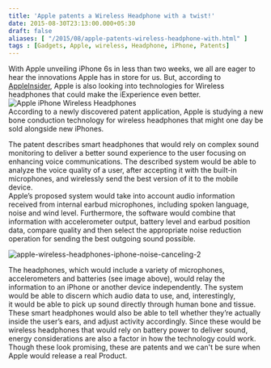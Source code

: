 ```yaml
---
title: 'Apple patents a Wireless Headphone with a twist!'
date: 2015-08-30T23:13:00.000+05:30
draft: false
aliases: [ "/2015/08/apple-patents-wireless-headphone-with.html" ]
tags : [Gadgets, Apple, wireless, Headphone, iPhone, Patents]
---
```


With Apple unveiling iPhone 6s in less than two weeks, we all are eager to hear the innovations Apple has in store for us. But, according to [AppleInsider](https://appleinsider.com/articles/15/08/27/apple-researching-noise-cancelling-wireless-earphones-with-bone-conduction-tech), Apple is also looking into technologies for Wireless headphones that could make the iExperience even better.  
![Apple iPhone Wireless Headphones](https://i1.wp.com/cdn.bgr.com/2015/08/apple-wireless-headphones-iphone-noise-canceling-1.jpg?w=625 "Apple iPhone Wireless Headphones")  
According to a newly discovered patent application, Apple is studying a new bone conduction technology for wireless headphones that might one day be sold alongside new iPhones.  
  
The patent describes smart headphones that would rely on complex sound monitoring to deliver a better sound experience to the user focusing on enhancing voice communications. The described system would be able to analyze the voice quality of a user, after accepting it with the built-in microphones, and wirelessly send the best version of it to the mobile device.  
Apple’s proposed system would take into account audio information received from internal earbud microphones, including spoken language, noise and wind level. Furthermore, the software would combine that information with accelerometer output, battery level and earbud position data, compare quality and then select the appropriate noise reduction operation for sending the best outgoing sound possible.  
  
![apple-wireless-headphones-iphone-noise-canceling-2](https://cdn.bgr.com/2015/08/apple-wireless-headphones-iphone-noise-canceling-2.jpg?w=624)  
  
The headphones, which would include a variety of microphones, accelerometers and batteries (see image above), would relay the information to an iPhone or another device independently. The system would be able to discern which audio data to use, and, interestingly, it would be able to pick up sound directly through human bone and tissue.  
These smart headphones would also be able to tell whether they’re actually inside the user’s ears, and adjust activity accordingly. Since these would be wireless headphones that would rely on battery power to deliver sound, energy considerations are also a factor in how the technology could work.  
Though these look promising, these are patents and we can't be sure when Apple would release a real Product.
